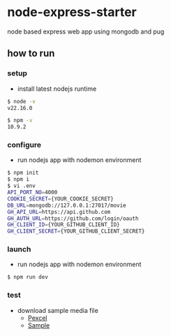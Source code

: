 # node-express-starter

node based express web app using mongodb and pug

## how to run

### setup

- install latest nodejs runtime

```sh
$ node -v
v22.16.0

$ npm -v
10.9.2
```

### configure

- run nodejs app with nodemon environment

```sh
$ npm init
$ npm i
$ vi .env
API_PORT_NO=4000
COOKIE_SECRET={YOUR_COOKIE_SECRET}
DB_URL=mongodb://127.0.0.1:27017/movie
GH_API_URL=https://api.github.com
GH_AUTH_URL=https://github.com/login/oauth
GH_CLIENT_ID={YOUR_GITHUB_CLIENT_ID}
GH_CLIENT_SECRET={YOUR_GITHUB_CLIENT_SECRET}
```

### launch

- run nodejs app with nodemon environment

```sh
$ npm run dev
```

### test

- download sample media file
  - [Pexcel](https://www.pexels.com)
  - [Sample](https://www.sample-videos.com)
